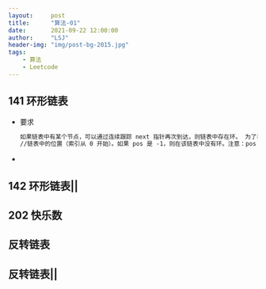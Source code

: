 ```yaml
---
layout:     post
title:      "算法-01"
date:       2021-09-22 12:00:00
author:     "LSJ"
header-img: "img/post-bg-2015.jpg"
tags:
    - 算法		
    - Leetcode
---
```




## 141 环形链表

* 要求

  ```txt
  如果链表中有某个节点，可以通过连续跟踪 next 指针再次到达，则链表中存在环。 为了表示给定链表中的环，评测系统内部使用整数 pos 来表示链表尾连接到
  //链表中的位置（索引从 0 开始）。如果 pos 是 -1，则在该链表中没有环。注意：pos 不作为参数进行传递，仅仅是为了标识链表的实际情况。
  ```

* 



## 142 环形链表||



## 202 快乐数



## 反转链表



## 反转链表||

